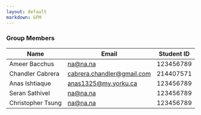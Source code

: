 ```yaml
---
layout: default
markdown: GFM
---
```


### Group Members

| Name | Email | Student ID |
|------|-------|------------|
| Ameer Bacchus | na@na.na | 123456789 |
| Chandler Cabrera | cabrera.chandler@gmail.com | 214407571 |
| Anas Ishtiaque | anas1325@my.yorku.ca | 123456789 |
| Seran Sathivel | na@na.na | 123456789 |
| Christopher Tsung | na@na.na | 123456789 |
